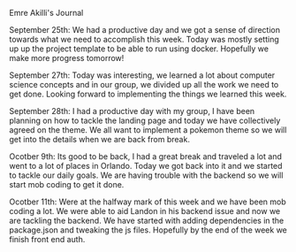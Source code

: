 Emre Akilli's Journal

September 25th:
We had a productive day and we got a sense of direction towards what we need to accomplish this week. Today was mostly setting up up the project template to be able to run using docker. Hopefully we make more progress tomorrow!

September 27th:
Today was interesting, we learned a lot about computer science concepts and in our group, we divided up all the work we need to get done. Looking forward to implementing the things we learned this week.

September 28th:
I had a productive day with my group, I have been planning on how to tackle the landing page and today we have collectively agreed on the theme. We all want to implement a pokemon theme so we will get into the details when we are back from break.

Ocotber 9th:
Its good to be back, I had a great break and traveled a lot and went to a lot of places in Orlando. Today we got back into it and we started to tackle our daily goals. We are having trouble with the backend so we will start mob coding to get it done.

Ocotber 11th:
Were at the halfway mark of this week and we have been mob coding a lot. We were able to aid Landon in his backend issue and now we are tackling the backend. We have started with adding dependencies in the package.json and tweaking the js files. Hopefully by the end of the week we finish front end auth.